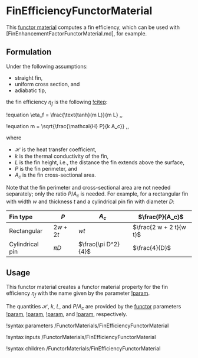 # FinEfficiencyFunctorMaterial

This [functor material](/FunctorMaterials/index.md) computes a fin efficiency,
which can be used with [FinEnhancementFactorFunctorMaterial.md], for example.

## Formulation

Under the following assumptions:

- straight fin,
- uniform cross section, and
- adiabatic tip,

the fin efficiency $\eta_f$ is the following [!citep](incropera2002):

!equation
\eta_f = \frac{\text{tanh}(m L)}{m L} \,,

!equation
m = \sqrt{\frac{\mathcal{H} P}{k A_c}} \,,

where

- $\mathcal{H}$ is the heat transfer coefficient,
- $k$ is the thermal conductivity of the fin,
- $L$ is the fin height, i.e., the distance the fin extends above the surface,
- $P$ is the fin perimeter, and
- $A_c$ is the fin cross-sectional area.

Note that the fin perimeter and cross-sectional area are not needed separately; only the
ratio $P / A_c$ is needed. For example, for a rectangular fin with width $w$ and thickness $t$
and a cylindrical pin fin with diameter $D$:

| Fin type | $P$ | $A_c$ | $\frac{P}{A_c}$ |
| :- | - | - | - |
| Rectangular | $2 w + 2 t$ | $w t$ | $\frac{2 w + 2 t}{w t}$ |
| Cylindrical pin | $\pi D$ | $\frac{\pi D^2}{4}$ | $\frac{4}{D}$ |

## Usage

This functor material creates a functor material property for the fin efficiency
$\eta_f$ with the name given by the parameter
[!param](/FunctorMaterials/FinEfficiencyFunctorMaterial/fin_efficiency_name).

The quantities $\mathcal{H}$, $k$, $L$, and $P / A_c$ are provided by the [functor](/Functors/index.md)
parameters
[!param](/FunctorMaterials/FinEfficiencyFunctorMaterial/heat_transfer_coefficient),
[!param](/FunctorMaterials/FinEfficiencyFunctorMaterial/thermal_conductivity),
[!param](/FunctorMaterials/FinEfficiencyFunctorMaterial/fin_height), and
[!param](/FunctorMaterials/FinEfficiencyFunctorMaterial/fin_perimeter_area_ratio), respectively.

!syntax parameters /FunctorMaterials/FinEfficiencyFunctorMaterial

!syntax inputs /FunctorMaterials/FinEfficiencyFunctorMaterial

!syntax children /FunctorMaterials/FinEfficiencyFunctorMaterial
